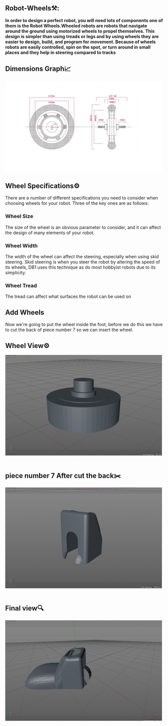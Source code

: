 
## Robot-Wheels⚒:<br />

**In order to design a perfect robot, you will need lots of components one of them is the Robot Wheels.Wheeled robots are robots that navigate around the ground using motorized wheels to propel themselves. This design is simpler than using treads or legs and by using wheels they are easier to design, build, and program for movement. Because of wheels robots are easily controlled, spin on the spot, or turn around in small places and they help in steering compared to tracks**<br />
## Dimensions Graph📈 <br />
<img src="images/graph.png" width="500"> <br />
## Wheel Specifications⚙️<br />
There are a number of different specifications you need to consider when choosing wheels for your robot. Three of the key ones are as follows:
### Wheel Size
The size of the wheel is an obvious parameter to consider, and it can affect the design of many elements of your robot.
### Wheel Width
The width of the wheel can affect the steering, especially when using skid steering. Skid steering is when you steer the robot by altering the speed of its wheels, DB1 uses this technique as do most hobbyist robots due to its simplicity.
### Wheel Tread
 The tread can affect what surfaces the robot can be used on
 ## Add Wheels<br />
 Now we're going to put the wheel inside the foot, before we do this we have to cut the back of piece number 7 so we can insert the wheel.
## Wheel View⚙️
 <img src="images/tire.png" width="500">  <br />
 <br />
 
## piece number 7 After cut the back✂️ <br />
  <img src="images/cut.png" width="500"> <br />
   <br />
 ## Final view🔍 <br />
   <img src="images/foot.png" width="500"> <br />
